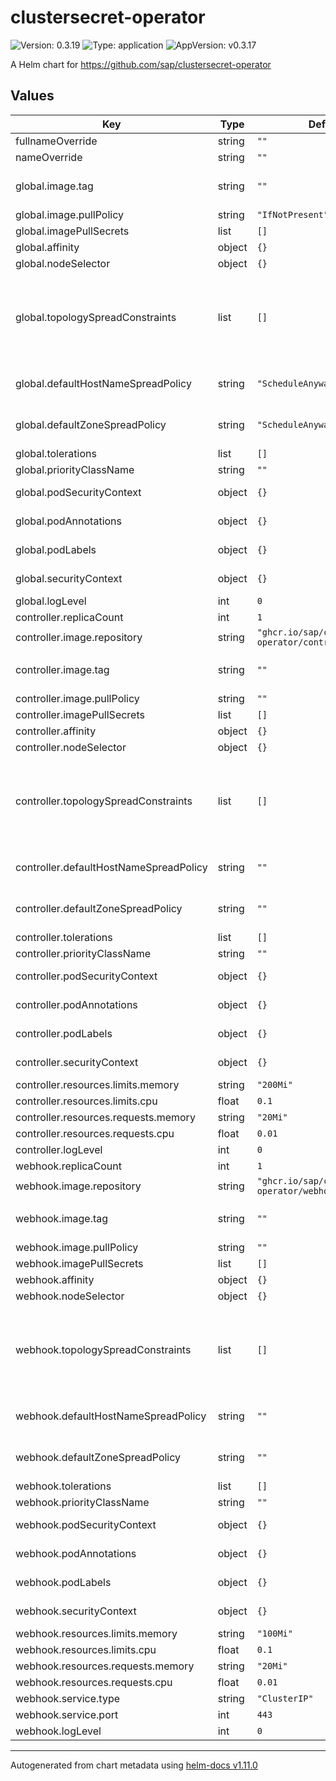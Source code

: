 # clustersecret-operator

![Version: 0.3.19](https://img.shields.io/badge/Version-0.3.19-informational?style=flat-square) ![Type: application](https://img.shields.io/badge/Type-application-informational?style=flat-square) ![AppVersion: v0.3.17](https://img.shields.io/badge/AppVersion-v0.3.17-informational?style=flat-square)

A Helm chart for https://github.com/sap/clustersecret-operator

## Values

| Key | Type | Default | Description |
|-----|------|---------|-------------|
| fullnameOverride | string | `""` | Override full name |
| nameOverride | string | `""` | Override name |
| global.image.tag | string | `""` | Image tag (defauls to .Chart.AppVersion) |
| global.image.pullPolicy | string | `"IfNotPresent"` | Image pull policy |
| global.imagePullSecrets | list | `[]` | Image pull secrets |
| global.affinity | object | `{}` | Affinity settings |
| global.nodeSelector | object | `{}` | Node selector |
| global.topologySpreadConstraints | list | `[]` | Topology spread constraints (if unspecified, default constraints for hostname and zone will be generated) |
| global.defaultHostNameSpreadPolicy | string | `"ScheduleAnyway"` | Default topology spread policy for hostname |
| global.defaultZoneSpreadPolicy | string | `"ScheduleAnyway"` | Default topology spread policy for zone |
| global.tolerations | list | `[]` | Tolerations |
| global.priorityClassName | string | `""` | Priority class |
| global.podSecurityContext | object | `{}` | Pod security context |
| global.podAnnotations | object | `{}` | Additional pod annotations |
| global.podLabels | object | `{}` | Additional pod labels |
| global.securityContext | object | `{}` | Container security context |
| global.logLevel | int | `0` | Log level |
| controller.replicaCount | int | `1` | Replica count |
| controller.image.repository | string | `"ghcr.io/sap/clustersecret-operator/controller"` | Image repository |
| controller.image.tag | string | `""` | Image tag (defauls to .Chart.AppVersion) |
| controller.image.pullPolicy | string | `""` | Image pull policy |
| controller.imagePullSecrets | list | `[]` | Image pull secrets |
| controller.affinity | object | `{}` | Affinity settings |
| controller.nodeSelector | object | `{}` | Node selector |
| controller.topologySpreadConstraints | list | `[]` | Topology spread constraints (if unspecified, default constraints for hostname and zone will be generated) |
| controller.defaultHostNameSpreadPolicy | string | `""` | Default topology spread policy for hostname |
| controller.defaultZoneSpreadPolicy | string | `""` | Default topology spread policy for zone |
| controller.tolerations | list | `[]` | Tolerations |
| controller.priorityClassName | string | `""` | Priority class |
| controller.podSecurityContext | object | `{}` | Pod security context |
| controller.podAnnotations | object | `{}` | Additional pod annotations |
| controller.podLabels | object | `{}` | Additional pod labels |
| controller.securityContext | object | `{}` | Container security context |
| controller.resources.limits.memory | string | `"200Mi"` | Memory limit |
| controller.resources.limits.cpu | float | `0.1` | CPU limit |
| controller.resources.requests.memory | string | `"20Mi"` | Memory request |
| controller.resources.requests.cpu | float | `0.01` | CPU request |
| controller.logLevel | int | `0` | Log level |
| webhook.replicaCount | int | `1` | Replica count |
| webhook.image.repository | string | `"ghcr.io/sap/clustersecret-operator/webhook"` | Image repository |
| webhook.image.tag | string | `""` | Image tag (defauls to .Chart.AppVersion) |
| webhook.image.pullPolicy | string | `""` | Image pull policy |
| webhook.imagePullSecrets | list | `[]` | Image pull secrets |
| webhook.affinity | object | `{}` | Affinity settings |
| webhook.nodeSelector | object | `{}` | Node selector |
| webhook.topologySpreadConstraints | list | `[]` | Topology spread constraints (if unspecified, default constraints for hostname and zone will be generated) |
| webhook.defaultHostNameSpreadPolicy | string | `""` | Default topology spread policy for hostname |
| webhook.defaultZoneSpreadPolicy | string | `""` | Default topology spread policy for zone |
| webhook.tolerations | list | `[]` | Tolerations |
| webhook.priorityClassName | string | `""` | Priority class |
| webhook.podSecurityContext | object | `{}` | Pod security context |
| webhook.podAnnotations | object | `{}` | Additional pod annotations |
| webhook.podLabels | object | `{}` | Additional pod labels |
| webhook.securityContext | object | `{}` | Container security context |
| webhook.resources.limits.memory | string | `"100Mi"` | Memory limit |
| webhook.resources.limits.cpu | float | `0.1` | CPU limit |
| webhook.resources.requests.memory | string | `"20Mi"` | Memory request |
| webhook.resources.requests.cpu | float | `0.01` | CPU request |
| webhook.service.type | string | `"ClusterIP"` | Service type |
| webhook.service.port | int | `443` | Service port |
| webhook.logLevel | int | `0` | Log level |

----------------------------------------------
Autogenerated from chart metadata using [helm-docs v1.11.0](https://github.com/norwoodj/helm-docs/releases/v1.11.0)
